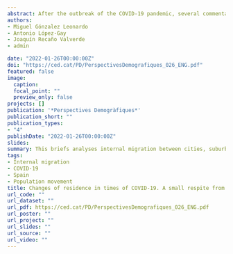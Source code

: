 ```yaml
---
abstract: After the outbreak of the COVID-19 pandemic, several commentators, especially from non-academic fields, speculated about a potential exodus from urban to rural areas. However, this hypothesis has not been confirmed due to a lack of data with information capturing changes of residence at local level. This issue of Perspectives Demogràfiques offers the main results of a study led by the Centre for Demographic Studies and the Autonomous University of Barcelona which analyses internal migration between cities, suburbs, and rural areas in 2020, compared to migration patterns during the four years preceding the pandemic. The analysis used microdata from the Residential Variation Statistics (EVR) of the Spanish Statistical Office (INE) which cover all changes of residence in the country’s 8,131 municipalities. The results show significant changes in internal migration patterns during 2020. In-migration to cities decreased, while out-migration increased, especially to rural areas. The latter flow had an important demographic impact on country villages. Despite these changes, internal migratory movements between and within urban areas dominated, as they did prior to the pandemic. At the same time, monthly data suggest that the changes are likely a temporary outcome.
authors:
- Miguel Gónzalez Leonardo
- Antonio López-Gay
- Joaquín Recaño Valverde
- admin

date: "2022-01-26T00:00:00Z"
doi: "https://ced.cat/PD/PerspectivesDemografiques_026_ENG.pdf"
featured: false
image:
  caption: 
  focal_point: ""
  preview_only: false
projects: []
publication: '*Perspectives Demogràfiques*'
publication_short: ""
publication_types:
- "4"
publishDate: "2022-01-26T00:00:00Z"
slides: 
summary: This briefs analyses internal migration between cities, suburbs, and rural areas in 2020, compared to migration patterns during the four years preceding the pandemic.
tags:
- Internal migration
- COVID-19
- Spain
- Population movement
title: Changes of residence in times of COVID-19. A small respite from rural depopulation
url_code: ""
url_dataset: ""
url_pdf: https://ced.cat/PD/PerspectivesDemografiques_026_ENG.pdf
url_poster: ""
url_project: ""
url_slides: ""
url_source: ""
url_video: ""
---
```

